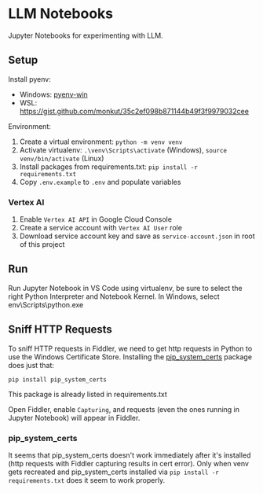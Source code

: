 # LLM Notebooks

Jupyter Notebooks for experimenting with LLM.

## Setup

Install pyenv:

- Windows: [pyenv-win](https://github.com/pyenv-win/pyenv-win)
- WSL: https://gist.github.com/monkut/35c2ef098b871144b49f3f9979032cee

Environment:

1. Create a virtual environment: `python -m venv venv`
2. Activate virtualenv: `.\venv\Scripts\activate` (Windows), `source venv/bin/activate` (Linux)
3. Install packages from requirements.txt: `pip install -r requirements.txt`
4. Copy `.env.example` to `.env` and populate variables

### Vertex AI

1. Enable `Vertex AI API` in Google Cloud Console
2. Create a service account with `Vertex AI User` role
3. Download service account key and save as `service-account.json` in root of this project

## Run

Run Jupyter Notebook in VS Code using virtualenv, be sure to select the right Python Interpreter and Notebook Kernel. In Windows, select env\Scripts\python.exe

## Sniff HTTP Requests

To sniff HTTP requests in Fiddler, we need to get http requests in Python to use the Windows Certificate Store. Installing the [pip_system_certs](https://pypi.org/project/pip-system-certs/) package does just that:

```
pip install pip_system_certs
```

This package is already listed in requirements.txt

Open Fiddler, enable `Capturing`, and requests (even the ones running in Jupyter Notebook) will appear in Fiddler.

### pip_system_certs

It seems that pip_system_certs doesn't work immediately after it's installed (http requests with Fiddler capturing results in cert error). Only when venv gets recreated and pip_system_certs installed via `pip install -r requirements.txt` does it seem to work properly.
